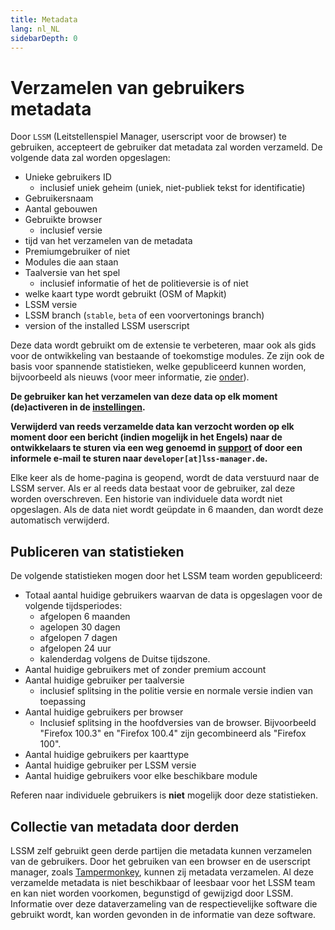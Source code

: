 ```yaml
---
title: Metadata
lang: nl_NL
sidebarDepth: 0
---
```


# Verzamelen van gebruikers metadata

Door `LSSM` (Leitstellenspiel Manager, userscript voor de browser) te gebruiken, accepteert de gebruiker dat metadata zal worden verzameld. De volgende data zal worden opgeslagen:

* Unieke gebruikers ID
    * inclusief uniek geheim (uniek, niet-publiek tekst for identificatie)
* Gebruikersnaam
* Aantal gebouwen
* Gebruikte browser
    * inclusief versie
* tijd van het verzamelen van de metadata
* Premiumgebruiker of niet
* Modules die aan staan
* Taalversie van het spel
    * inclusief informatie of het de politieversie is of niet
* welke kaart type wordt gebruikt (OSM of Mapkit)
* LSSM versie
* LSSM branch (`stable`, `beta` of een voorvertonings branch)
* version of the installed LSSM userscript

Deze data wordt gebruikt om de extensie te verbeteren, maar ook als gids voor de ontwikkeling van bestaande of toekomstige modules.
Ze zijn ook de basis voor spannende statistieken, welke gepubliceerd kunnen worden, bijvoorbeeld als nieuws (voor meer informatie, zie [onder](#publiceren-van-statistieken)).

**De gebruiker kan het verzamelen van deze data op elk moment (de)activeren in de [instellingen][docs.settings].**

**Verwijderd van reeds verzamelde data kan verzocht worden op elk moment door een bericht (indien mogelijk in het Engels) naar de ontwikkelaars te sturen via een weg genoemd in [support][docs.support] of door een informele e-mail te sturen naar `developer[at]lss-manager.de`.**

Elke keer als de home-pagina is geopend, wordt de data verstuurd naar de LSSM server.
Als er al reeds data bestaat voor de gebruiker, zal deze worden overschreven. Een historie van individuele data wordt niet opgeslagen.
Als de data niet wordt geüpdate in 6 maanden, dan wordt deze automatisch verwijderd.

## Publiceren van statistieken

De volgende statistieken mogen door het LSSM team worden gepubliceerd:

* Totaal aantal huidige gebruikers waarvan de data is opgeslagen voor de volgende tijdsperiodes:
    * afgelopen 6 maanden
    * agelopen 30 dagen
    * afgelopen 7 dagen
    * afgelopen 24 uur
    * kalenderdag volgens de Duitse tijdszone.
* Aantal huidige gebruikers met of zonder premium account
* Aantal huidige gebruiker per taalversie
    * inclusief splitsing in the politie versie en normale versie indien van toepassing
* Aantal huidige gebruikers per browser
    * Inclusief splitsing in the hoofdversies van de browser. Bijvoorbeeld "Firefox 100.3" en "Firefox 100.4" zijn gecombineerd als "Firefox 100".
* Aantal huidige gebruikers per kaarttype
* Aantal huidige gebruiker per LSSM versie
* Aantal huidige gebruikers voor elke beschikbare module

 Referen naar individuele gebruikers is **niet** mogelijk door deze statistieken.

## Collectie van metadata door derden

LSSM zelf gebruikt geen derde partijen die metadata kunnen verzamelen van de gebruikers.
Door het gebruiken van een browser en de userscript manager, zoals [Tampermonkey][tampermonkey], kunnen zij metadata verzamelen.
Al deze verzamelde metadata is niet beschikbaar of leesbaar voor het LSSM team en kan niet worden voorkomen, begunstigd of gewijzigd door LSSM.
Informatie over deze dataverzameling van de respectievelijke software die gebruikt wordt, kan worden gevonden in de informatie van deze software.

<!-- ==START_FOOTER== Do NOT edit anything below this line! Any edits will be removed as content is auto generated! -->
[lssm.status]: https://status.lss-manager.de/
[lssm.discord]: https://discord.gg/RcTNjpB
[lssm.userscript]: https://v4.lss-manager.de/lssm-v4.user.js
[lssm.donations]: https://donate.lss-manager.de/
[docs]: https://docs.lss-manager.de/
[docs.home]: /nl_NL/
[docs.apps]: /nl_NL/apps.md
[docs.appstore]: /nl_NL/appstore.md
[docs.bugs]: /nl_NL/bugs.md
[docs.error_report]: /nl_NL/error_report.md
[docs.faq]: /nl_NL/faq.md
[docs.metadata]: /nl_NL/metadata.md
[docs.other]: /nl_NL/other.md
[docs.settings]: /nl_NL/settings.md
[docs.suggestions]: /nl_NL/suggestions.md
[docs.support]: /nl_NL/support.md
[games.self]: https://meldkamerspel.com
[tampermonkey]: https://tampermonkey.net/
[github]: https://github.com/LSS-Manager/LSSM-V.4
[github.issues]: https://github.com/LSS-Manager/LSSM-V.4/issues
[github.issues.open]: https://github.com/LSS-Manager/LSSM-V.4/issues?q=is%3Aissue+is%3Aopen+label%3Abug